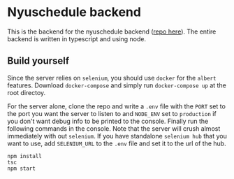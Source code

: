 # Nyuschedule backend
This is the backend for the nyuschedule backend ([repo here](https://github.com/HUNTINGHOUND/nyuschedule)). The entire backend is written in typescript and using node. 
## Build yourself 
Since the server relies on `selenium`, you should use `docker` for the `albert` features. Download `docker-compose` and simply run `docker-compose up` at the root directoy. 

For the server alone, clone the repo and write a `.env` file with the `PORT` set to the port you want the server to listen to and `NODE_ENV` set to `production` if you don't want debug info to be printed to the console. Finally run the following commands in the console. Note that the server will crush almost immediately with out `selenium`. If you have standalone `selenium hub` that you want to use, add `SELENIUM_URL` to the `.env` file and set it to the url of the hub.
```
npm install
tsc
npm start
```
